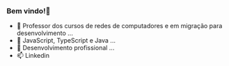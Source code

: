 ### Bem vindo!👋

- 🔭 Professor dos cursos de redes de computadores e em migração para desenvolvimento ...
- 🌱 JavaScript, TypeScript e Java ...
- 👯 Desenvolvimento profissional ...
- 📫 Linkedin

